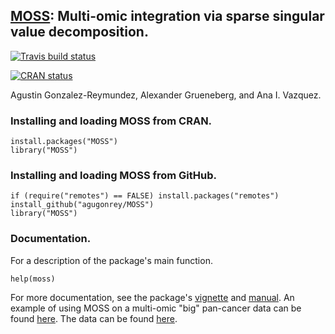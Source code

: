 ## [MOSS](https://www.google.com/search?q=moss&tbm=isch&ved=2ahUKEwjyyJ36kObpAhURc60KHfv7D5EQ2-cCegQIABAA&oq=moss&gs_lcp=CgNpbWcQAzIECCMQJzIECCMQJzIECAAQQzIECAAQQzIFCAAQgwEyBQgAEIMBMgQIABBDMgQIABBDMgQIABBDMgUIABCDAToCCABQ3Z4BWJupAWC7rAFoAHAAeACAAZQBiAGtDJIBBDAuMTOYAQCgAQGqAQtnd3Mtd2l6LWltZw&sclient=img&ei=w9jXXrLbB5HmtQX797-ICQ&bih=966&biw=1920&client=firefox-b-1-d&safe=active): Multi-omic integration via sparse singular value decomposition.

[![Travis build status](https://travis-ci.com/agugonrey/MOSS.svg?branch=master)](https://travis-ci.com/agugonrey/MOSS)

[![CRAN status](https://www.r-pkg.org/badges/version/MOSS)](https://CRAN.R-project.org/package=MOSS)

Agustin Gonzalez-Reymundez, Alexander Grueneberg, and Ana I. Vazquez.

### Installing and loading MOSS from CRAN.

```
install.packages("MOSS")
library("MOSS")
```
### Installing and loading MOSS from GitHub.

```
if (require("remotes") == FALSE) install.packages("remotes")
install_github("agugonrey/MOSS")
library("MOSS")
```

### Documentation.

  For a description of the package's main function. 

```
help(moss)
```

  For more documentation, see the package's [vignette](https://github.com/agugonrey/MOSS/blob/master/inst/MOSS_working_example.pdf) and [manual](https://cran.r-project.org/web/packages/MOSS/MOSS.pdf). An example of using MOSS on a multi-omic "big" pan-cancer data can be found [here](https://github.com/agugonrey/MOSS/blob/master/inst/MOSS_pancancer_example.pdf). The data can be found [here](https://data.mendeley.com/datasets/r8p67nfjc8/1).
